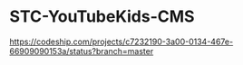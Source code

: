 # STC-YouTubeKids-CMS
https://codeship.com/projects/c7232190-3a00-0134-467e-66909090153a/status?branch=master

